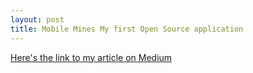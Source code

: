 ```yaml
---
layout: post
title: Mobile Mines My first Open Source application
---
```


[Here's the link to my article on Medium](https://medium.com/@neidz44/mobile-mines-open-source-click-game-built-on-react-d768783caa70)
